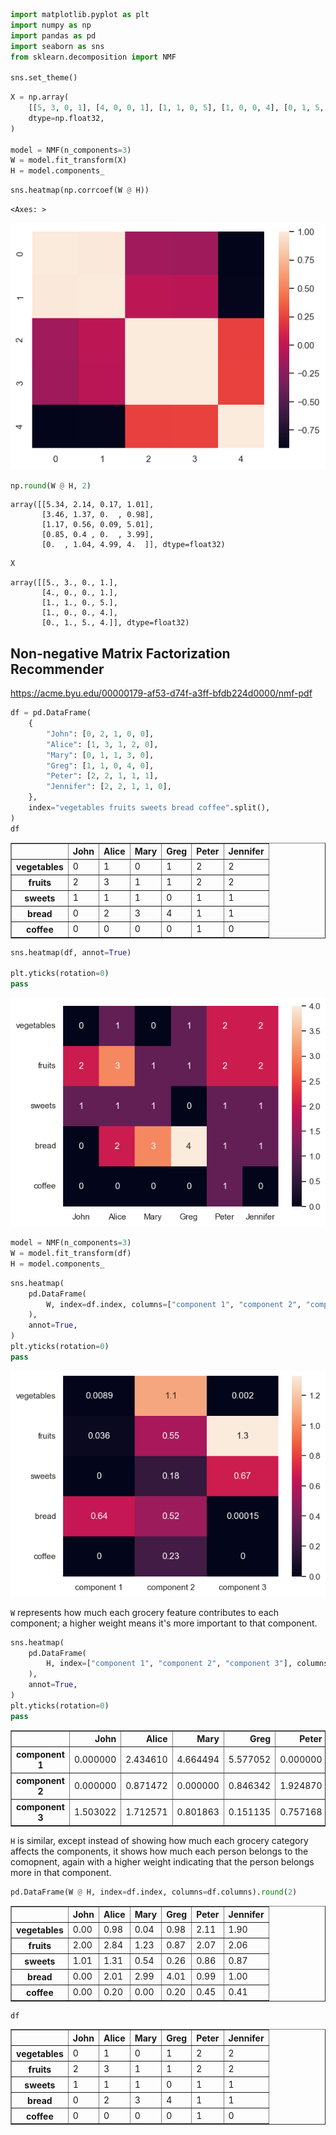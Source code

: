 ```python
import matplotlib.pyplot as plt
import numpy as np
import pandas as pd
import seaborn as sns
from sklearn.decomposition import NMF

sns.set_theme()
```


```python
X = np.array(
    [[5, 3, 0, 1], [4, 0, 0, 1], [1, 1, 0, 5], [1, 0, 0, 4], [0, 1, 5, 4]],
    dtype=np.float32,
)

model = NMF(n_components=3)
W = model.fit_transform(X)
H = model.components_
```


```python
sns.heatmap(np.corrcoef(W @ H))
```




    <Axes: >




    
![png](11_non_negative_matrix_factorization_files/11_non_negative_matrix_factorization_2_1.png)
    



```python
np.round(W @ H, 2)
```




    array([[5.34, 2.14, 0.17, 1.01],
           [3.46, 1.37, 0.  , 0.98],
           [1.17, 0.56, 0.09, 5.01],
           [0.85, 0.4 , 0.  , 3.99],
           [0.  , 1.04, 4.99, 4.  ]], dtype=float32)




```python
X
```




    array([[5., 3., 0., 1.],
           [4., 0., 0., 1.],
           [1., 1., 0., 5.],
           [1., 0., 0., 4.],
           [0., 1., 5., 4.]], dtype=float32)



## Non-negative Matrix Factorization Recommender
https://acme.byu.edu/00000179-af53-d74f-a3ff-bfdb224d0000/nmf-pdf


```python
df = pd.DataFrame(
    {
        "John": [0, 2, 1, 0, 0],
        "Alice": [1, 3, 1, 2, 0],
        "Mary": [0, 1, 1, 3, 0],
        "Greg": [1, 1, 0, 4, 0],
        "Peter": [2, 2, 1, 1, 1],
        "Jennifer": [2, 2, 1, 1, 0],
    },
    index="vegetables fruits sweets bread coffee".split(),
)
df
```




<div>
<style scoped>
    .dataframe tbody tr th:only-of-type {
        vertical-align: middle;
    }

    .dataframe tbody tr th {
        vertical-align: top;
    }

    .dataframe thead th {
        text-align: right;
    }
</style>
<table border="1" class="dataframe">
  <thead>
    <tr style="text-align: right;">
      <th></th>
      <th>John</th>
      <th>Alice</th>
      <th>Mary</th>
      <th>Greg</th>
      <th>Peter</th>
      <th>Jennifer</th>
    </tr>
  </thead>
  <tbody>
    <tr>
      <th>vegetables</th>
      <td>0</td>
      <td>1</td>
      <td>0</td>
      <td>1</td>
      <td>2</td>
      <td>2</td>
    </tr>
    <tr>
      <th>fruits</th>
      <td>2</td>
      <td>3</td>
      <td>1</td>
      <td>1</td>
      <td>2</td>
      <td>2</td>
    </tr>
    <tr>
      <th>sweets</th>
      <td>1</td>
      <td>1</td>
      <td>1</td>
      <td>0</td>
      <td>1</td>
      <td>1</td>
    </tr>
    <tr>
      <th>bread</th>
      <td>0</td>
      <td>2</td>
      <td>3</td>
      <td>4</td>
      <td>1</td>
      <td>1</td>
    </tr>
    <tr>
      <th>coffee</th>
      <td>0</td>
      <td>0</td>
      <td>0</td>
      <td>0</td>
      <td>1</td>
      <td>0</td>
    </tr>
  </tbody>
</table>
</div>




```python
sns.heatmap(df, annot=True)

plt.yticks(rotation=0)
pass
```


    
![png](11_non_negative_matrix_factorization_files/11_non_negative_matrix_factorization_7_0.png)
    



```python
model = NMF(n_components=3)
W = model.fit_transform(df)
H = model.components_
```


```python
sns.heatmap(
    pd.DataFrame(
        W, index=df.index, columns=["component 1", "component 2", "component 3"]
    ),
    annot=True,
)
plt.yticks(rotation=0)
pass
```


    
![png](11_non_negative_matrix_factorization_files/11_non_negative_matrix_factorization_9_0.png)
    


`W` represents how much each grocery feature contributes to each component; a higher weight means it's more important to that component.


```python
sns.heatmap(
    pd.DataFrame(
        H, index=["component 1", "component 2", "component 3"], columns=df.columns
    ),
    annot=True,
)
plt.yticks(rotation=0)
pass
```




<div>
<style scoped>
    .dataframe tbody tr th:only-of-type {
        vertical-align: middle;
    }

    .dataframe tbody tr th {
        vertical-align: top;
    }

    .dataframe thead th {
        text-align: right;
    }
</style>
<table border="1" class="dataframe">
  <thead>
    <tr style="text-align: right;">
      <th></th>
      <th>John</th>
      <th>Alice</th>
      <th>Mary</th>
      <th>Greg</th>
      <th>Peter</th>
      <th>Jennifer</th>
    </tr>
  </thead>
  <tbody>
    <tr>
      <th>component 1</th>
      <td>0.000000</td>
      <td>2.434610</td>
      <td>4.664494</td>
      <td>5.577052</td>
      <td>0.000000</td>
      <td>0.157663</td>
    </tr>
    <tr>
      <th>component 2</th>
      <td>0.000000</td>
      <td>0.871472</td>
      <td>0.000000</td>
      <td>0.846342</td>
      <td>1.924870</td>
      <td>1.735532</td>
    </tr>
    <tr>
      <th>component 3</th>
      <td>1.503022</td>
      <td>1.712571</td>
      <td>0.801863</td>
      <td>0.151135</td>
      <td>0.757168</td>
      <td>0.827288</td>
    </tr>
  </tbody>
</table>
</div>



`H` is similar, except instead of showing how much each grocery category affects the components, it shows how much each person belongs to the comopnent, again with a higher weight indicating that the person belongs more in that component.


```python
pd.DataFrame(W @ H, index=df.index, columns=df.columns).round(2)
```




<div>
<style scoped>
    .dataframe tbody tr th:only-of-type {
        vertical-align: middle;
    }

    .dataframe tbody tr th {
        vertical-align: top;
    }

    .dataframe thead th {
        text-align: right;
    }
</style>
<table border="1" class="dataframe">
  <thead>
    <tr style="text-align: right;">
      <th></th>
      <th>John</th>
      <th>Alice</th>
      <th>Mary</th>
      <th>Greg</th>
      <th>Peter</th>
      <th>Jennifer</th>
    </tr>
  </thead>
  <tbody>
    <tr>
      <th>vegetables</th>
      <td>0.00</td>
      <td>0.98</td>
      <td>0.04</td>
      <td>0.98</td>
      <td>2.11</td>
      <td>1.90</td>
    </tr>
    <tr>
      <th>fruits</th>
      <td>2.00</td>
      <td>2.84</td>
      <td>1.23</td>
      <td>0.87</td>
      <td>2.07</td>
      <td>2.06</td>
    </tr>
    <tr>
      <th>sweets</th>
      <td>1.01</td>
      <td>1.31</td>
      <td>0.54</td>
      <td>0.26</td>
      <td>0.86</td>
      <td>0.87</td>
    </tr>
    <tr>
      <th>bread</th>
      <td>0.00</td>
      <td>2.01</td>
      <td>2.99</td>
      <td>4.01</td>
      <td>0.99</td>
      <td>1.00</td>
    </tr>
    <tr>
      <th>coffee</th>
      <td>0.00</td>
      <td>0.20</td>
      <td>0.00</td>
      <td>0.20</td>
      <td>0.45</td>
      <td>0.41</td>
    </tr>
  </tbody>
</table>
</div>




```python
df
```




<div>
<style scoped>
    .dataframe tbody tr th:only-of-type {
        vertical-align: middle;
    }

    .dataframe tbody tr th {
        vertical-align: top;
    }

    .dataframe thead th {
        text-align: right;
    }
</style>
<table border="1" class="dataframe">
  <thead>
    <tr style="text-align: right;">
      <th></th>
      <th>John</th>
      <th>Alice</th>
      <th>Mary</th>
      <th>Greg</th>
      <th>Peter</th>
      <th>Jennifer</th>
    </tr>
  </thead>
  <tbody>
    <tr>
      <th>vegetables</th>
      <td>0</td>
      <td>1</td>
      <td>0</td>
      <td>1</td>
      <td>2</td>
      <td>2</td>
    </tr>
    <tr>
      <th>fruits</th>
      <td>2</td>
      <td>3</td>
      <td>1</td>
      <td>1</td>
      <td>2</td>
      <td>2</td>
    </tr>
    <tr>
      <th>sweets</th>
      <td>1</td>
      <td>1</td>
      <td>1</td>
      <td>0</td>
      <td>1</td>
      <td>1</td>
    </tr>
    <tr>
      <th>bread</th>
      <td>0</td>
      <td>2</td>
      <td>3</td>
      <td>4</td>
      <td>1</td>
      <td>1</td>
    </tr>
    <tr>
      <th>coffee</th>
      <td>0</td>
      <td>0</td>
      <td>0</td>
      <td>0</td>
      <td>1</td>
      <td>0</td>
    </tr>
  </tbody>
</table>
</div>


